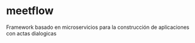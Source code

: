 # meetflow
Framework basado en microservicios para la construcción de aplicaciones con actas dialogicas
